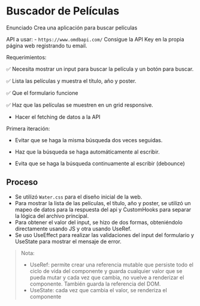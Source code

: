 # Buscador de Películas

Enunciado
Crea una aplicación para buscar películas

API a usar: - `https://www.omdbapi.com/` Consigue la API Key en la propia página web registrando tu email.

Requerimientos:

✅ Necesita mostrar un input para buscar la película y un botón para buscar.

✅ Lista las películas y muestra el título, año y poster.

✅ Que el formulario funcione

✅ Haz que las películas se muestren en un grid responsive.

- Hacer el fetching de datos a la API

Primera iteración:

- Evitar que se haga la misma búsqueda dos veces seguidas.

- Haz que la búsqueda se haga automáticamente al escribir.

- Evita que se haga la búsqueda continuamente al escribir (debounce)

## Proceso

- Se utilizó `Water.css` para el diseño inicial de la web.
- Para mostrar la lista de las películas, el título, año y poster, se utilizó un mapeo de datos para la respuesta del api y CustomHooks para separar la lógica del archivo principal.
- Para obtener el valor del input, se hizo de dos formas, obteniéndolo directamente usando JS y otra usando UseRef.
- Se uso UseEffect para realizar las validaciones del input del formulario y UseState para mostrar el mensaje de error.

> Nota:
>
> - UseRef: permite crear una referencia mutable que persiste todo el ciclo de vida del componente y guarda cualquier valor que se pueda mutar y cada vez que cambia, no vuelve a renderizar el componente. También guarda la referencia del DOM.
> - UseState: cada vez que cambia el valor, se renderiza el componente
